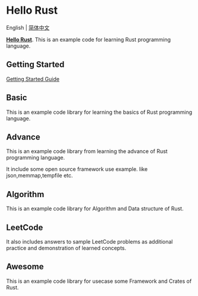 # Hello Rust
 English | [简体中文](README_zh.md)

[**Hello Rust**]( https://savechina.github.io/hello-rust/). This is an example code for learning Rust programming language.

## Getting Started

[Getting Started Guide](https://github.com/savechina/hello-rust/blob/master/docs/src/getting-started.md)

## Basic

This is an example code library for learning the basics of Rust programming language.

## Advance

This is an example code library from learning the advance of Rust programming language.

It include some open source framework use example. like json,memmap,tempfile etc.

## Algorithm

This is an example code library for Algorithm and Data structure of Rust.

## LeetCode

It also includes answers to sample LeetCode problems as additional practice and demonstration of learned concepts.

## Awesome

This is an example code library for usecase some Framework and Crates of Rust.
